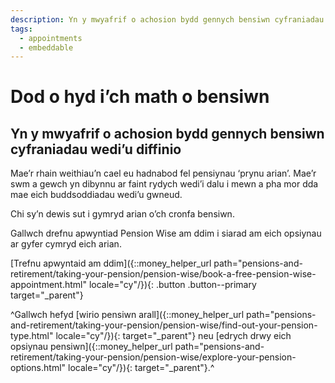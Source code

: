 ```yaml
---
description: Yn y mwyafrif o achosion bydd gennych bensiwn cyfraniadau wedi’u diffinio
tags:
  - appointments
  - embeddable
---
```


# Dod o hyd i’ch math o bensiwn

## Yn y mwyafrif o achosion bydd gennych bensiwn cyfraniadau wedi’u diffinio

Mae’r rhain weithiau’n cael eu hadnabod fel pensiynau ‘prynu arian’. Mae’r swm a gewch yn dibynnu ar faint rydych wedi’i dalu i mewn a pha mor dda mae eich buddsoddiadau wedi’u gwneud.

Chi sy’n dewis sut i gymryd arian o’ch cronfa bensiwn.

Gallwch drefnu apwyntiad Pension Wise am ddim i siarad am eich opsiynau ar gyfer cymryd eich arian.

[Trefnu apwyntaid am ddim]({::money_helper_url path="pensions-and-retirement/taking-your-pension/pension-wise/book-a-free-pension-wise-appointment.html" locale="cy"/}){: .button .button--primary target="_parent"}

^Gallwch hefyd [wirio pensiwn arall]({::money_helper_url path="pensions-and-retirement/taking-your-pension/pension-wise/find-out-your-pension-type.html" locale="cy"/}){: target="_parent"} neu [edrych drwy eich opsiynau pensiwn]({::money_helper_url path="pensions-and-retirement/taking-your-pension/pension-wise/explore-your-pension-options.html" locale="cy"/}){: target="_parent"}.^

